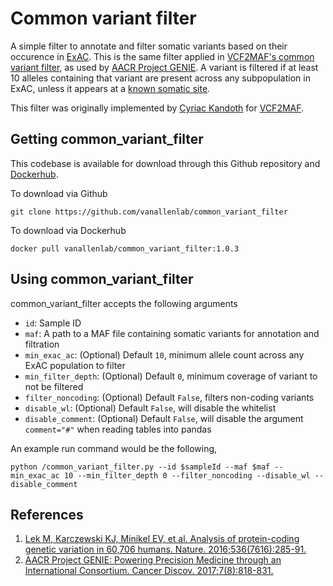 # Common variant filter
A simple filter to annotate and filter somatic variants based on their occurence in [ExAC](http://exac.broadinstitute.org/). This is the same filter applied in [VCF2MAF's common variant filter](https://github.com/mskcc/vcf2maf/blob/master/docs/vep_maf_readme.txt), as used by [AACR Project GENIE](http://cancerdiscovery.aacrjournals.org/content/7/8/818). A variant is filtered if at least 10 alleles containing that variant are present across any subpopulation in ExAC, unless it appears at a [known somatic site](https://github.com/mskcc/vcf2maf/blob/v1.6.12/data/known_somatic_sites.bed). 

This filter was originally implemented by [Cyriac Kandoth](https://github.com/ckandoth) for [VCF2MAF](https://github.com/mskcc/vcf2maf). 

## Getting common_variant_filter
This codebase is available for download through this Github repository and [Dockerhub](https://hub.docker.com/r/vanallenlab/common_variant_filter/).

To download via Github
```
git clone https://github.com/vanallenlab/common_variant_filter
```

To download via Dockerhub
```
docker pull vanallenlab/common_variant_filter:1.0.3
```

## Using common_variant_filter
common_variant_filter accepts the following arguments
- `id`: Sample ID
- `maf`: A path to a MAF file containing somatic variants for annotation and filtration
- `min_exac_ac`: (Optional) Default `10`, minimum allele count across any ExAC population to filter
- `min_filter_depth`: (Optional) Default `0`, minimum coverage of variant to not be filtered
- `filter_noncoding`: (Optional) Default `False`, filters non-coding variants
- `disable_wl`: (Optional) Default `False`, will disable the whitelist
- `disable_comment`: (Optional) Default `False`, will disable the argument `comment="#"` when reading tables into pandas  

An example run command would be the following,

`python /common_variant_filter.py --id $sampleId --maf $maf --min_exac_ac 10 --min_filter_depth 0 --filter_noncoding --disable_wl --disable_comment`

## References
1. [Lek M, Karczewski KJ, Minikel EV, et al. Analysis of protein-coding genetic variation in 60,706 humans. Nature. 2016;536(7616):285-91.](https://www.nature.com/articles/nature19057)
2. [AACR Project GENIE: Powering Precision Medicine through an International Consortium. Cancer Discov. 2017;7(8):818-831.](http://cancerdiscovery.aacrjournals.org/content/7/8/818)
